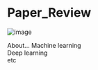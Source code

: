 # Paper_Review

 ![image](https://user-images.githubusercontent.com/70367915/193221330-1241f908-0cab-42b1-b2b8-28dca56b5087.png)

About...
Machine learning   
Deep learning   
etc   

